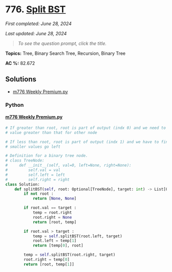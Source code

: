 # 776. [Split BST](<https://leetcode.com/problems/split-bst>)

*First completed: June 28, 2024*

*Last updated: June 28, 2024*


> *To see the question prompt, click the title.*

**Topics:** Tree, Binary Search Tree, Recursion, Binary Tree

**AC %:** 82.672


## Solutions

- [m776 Weekly Premium.py](<../my-submissions/m776 Weekly Premium.py>)
### Python
#### [m776 Weekly Premium.py](<../my-submissions/m776 Weekly Premium.py>)
```Python
# If greater than root, root is part of output (indx 0) and we need to find first 
# value greater than that for other node

# If less than root, root is part of output (indx 1) and we have to find
# smaller values go left

# Definition for a binary tree node.
# class TreeNode:
#     def __init__(self, val=0, left=None, right=None):
#         self.val = val
#         self.left = left
#         self.right = right
class Solution:
    def splitBST(self, root: Optional[TreeNode], target: int) -> List[Optional[TreeNode]]:
        if not root :
            return [None, None]

        if root.val == target :
            temp = root.right
            root.right = None
            return [root, temp]

        if root.val > target :
            temp = self.splitBST(root.left, target)
            root.left = temp[1]
            return [temp[0], root]

        temp = self.splitBST(root.right, target)
        root.right = temp[0]
        return [root, temp[1]]
```

